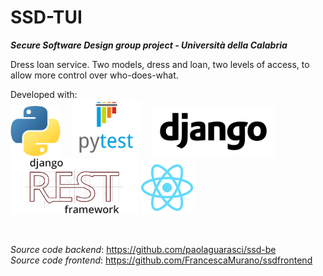 # SSD-TUI
***Secure Software Design group project - Università della Calabria***

Dress loan service. Two models, dress and loan, two levels of access, to allow more control over who-does-what.

Developed with: <br>
<img src="https://github.com/giadagabriele/SSD-TUI/blob/main/README/python.png" height="80px"/> &nbsp;&nbsp;&nbsp; <img src="https://github.com/giadagabriele/SSD-TUI/blob/main/README/pytest.png" height="90px"/> &nbsp;&nbsp; <img src="https://github.com/giadagabriele/SSD-TUI/blob/main/README/django.png" height="80px"/> <img src="https://github.com/giadagabriele/SSD-TUI/blob/main/README/django-rest.png" height="90px"/> <img src="https://github.com/giadagabriele/SSD-TUI/blob/main/README/react.png" height="85px"/> 

<br>

*Source code backend*: https://github.com/paolaguarasci/ssd-be  <br>
*Source code frontend*: https://github.com/FrancescaMurano/ssdfrontend
